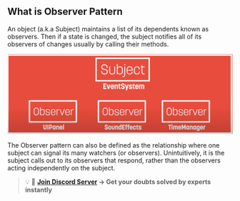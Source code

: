 ## What is Observer Pattern
An object (a.k.a Subject) maintains a list of its dependents known as observers. Then if a state is changed, the subject notifies all of its observers of changes usually by calling their methods.

![Alt](Images/1.png "Intorducing subjects and observers in Observer Pattern")

The Observer pattern can also be defined as the relationship where one subject can signal its many watchers (or observers). Unintuitively, it is the subject calls out to its observers that respond, rather than the observers acting independently on the subject.

>💡 🚀 **[Join Discord Server](https://discord.gg/J5zDscnzms) → Get your doubts solved by experts instantly**
